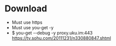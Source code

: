 Download
=====
* Must use https
* Must use you-get -y
* $ you-get --debug -y proxy.uku.im:443 https://tv.sohu.com/20111231/n330880847.shtml

